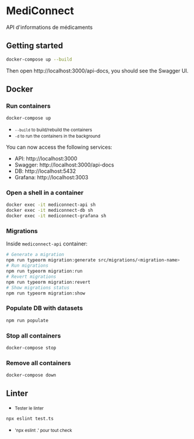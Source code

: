 # MediConnect

API d'informations de médicaments

## Getting started

```sh
docker-compose up --build
```

Then open http://localhost:3000/api-docs, you should see the Swagger UI.

## Docker

### Run containers

```sh
docker-compose up
```

- <small>`--build` to build/rebuild the containers</small>
- <small>`-d` to run the containers in the background</small>

You can now access the following services:

- API: http://localhost:3000
- Swagger: http://localhost:3000/api-docs
- DB: http://localhost:5432
- Grafana: http://localhost:3003

### Open a shell in a container

```sh
docker exec -it mediconnect-api sh
docker exec -it mediconnect-db sh
docker exec -it mediconnect-grafana sh
```

### Migrations
Inside `mediconnect-api` container:

```sh
# Generate a migration
npm run typeorm migration:generate src/migrations/<migration-name>
# Run migrations
npm run typeorm migration:run
# Revert migrations
npm run typeorm migration:revert
# Show migrations status
npm run typeorm migration:show
```

### Populate DB with datasets

```sh
npm run populate
```

### Stop all containers

```sh
docker-compose stop
```

### Remove all containers

```sh
docker-compose down
```

## Linter

- <small>Tester le linter</small>

```sh
npx eslint test.ts
```

- <small> 'npx eslint .' pour tout check</small>
